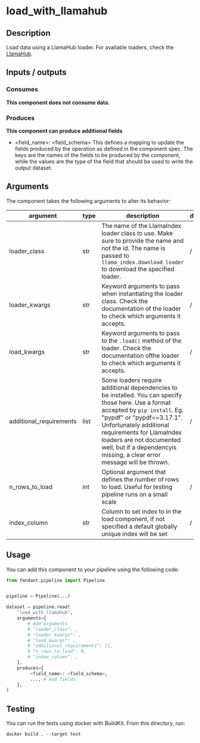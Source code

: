 # load_with_llamahub

<a id="load_with_llamahub#description"></a>
## Description
Load data using a LlamaHub loader. For available loaders, check the 
[LlamaHub](https://llamahub.ai/).


<a id="load_with_llamahub#inputs_outputs"></a>
## Inputs / outputs 

<a id="load_with_llamahub#consumes"></a>
### Consumes 


**This component does not consume data.**


<a id="load_with_llamahub#produces"></a>  
### Produces 

**This component can produce additional fields**
- <field_name>: <field_schema>
This defines a mapping to update the fields produced by the operation as defined in the component spec.
The keys are the names of the fields to be produced by the component, while the values are 
the type of the field that should be used to write the output dataset.


<a id="load_with_llamahub#arguments"></a>
## Arguments

The component takes the following arguments to alter its behavior:

| argument | type | description | default |
| -------- | ---- | ----------- | ------- |
| loader_class | str | The name of the LlamaIndex loader class to use. Make sure to provide the name and not the id. The name is passed to `llama_index.download_loader` to download the specified loader. | / |
| loader_kwargs | str | Keyword arguments to pass when instantiating the loader class. Check the documentation of the loader to check which arguments it accepts. | / |
| load_kwargs | str | Keyword arguments to pass to the `.load()` method of the loader. Check the documentation ofthe loader to check which arguments it accepts. | / |
| additional_requirements | list | Some loaders require additional dependencies to be installed. You can specify those here. Use a format accepted by `pip install`. Eg. "pypdf" or "pypdf==3.17.1". Unfortunately additional requirements for LlamaIndex loaders are not documented well, but if a dependencyis missing, a clear error message will be thrown. | / |
| n_rows_to_load | int | Optional argument that defines the number of rows to load. Useful for testing pipeline runs on a small scale | / |
| index_column | str | Column to set index to in the load component, if not specified a default globally unique index will be set | / |

<a id="load_with_llamahub#usage"></a>
## Usage 

You can add this component to your pipeline using the following code:

```python
from fondant.pipeline import Pipeline


pipeline = Pipeline(...)

dataset = pipeline.read(
    "load_with_llamahub",
    arguments={
        # Add arguments
        # "loader_class": ,
        # "loader_kwargs": ,
        # "load_kwargs": ,
        # "additional_requirements": [],
        # "n_rows_to_load": 0,
        # "index_column": ,
    },
    produces={
         <field_name>: <field_schema>,
         ..., # Add fields
    },
)
```

<a id="load_with_llamahub#testing"></a>
## Testing

You can run the tests using docker with BuildKit. From this directory, run:
```
docker build . --target test
```
